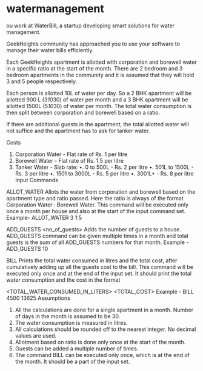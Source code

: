 # watermanagement

ou work at WaterBill, a startup developing smart solutions for water management.

GeekHeights community has approached you to use your software to manage their water bills efficiently.

Each GeekHeights apartment is allotted with corporation and borewell water in a specific ratio at the start of the month. There are 2 bedroom and 3 bedroom apartments in the community and it is assumed that they will hold 3 and 5 people respectively.

Each person is allotted 10L of water per day. So a 2 BHK apartment will be allotted 900 L (3*10*30) of water per month and a 3 BHK apartment will be allotted 1500L (5*10*30) of water per month. The total water consumption is then split between corporation and borewell based on a ratio.

If there are additional guests in the apartment, the total allotted water will not suffice and the apartment has to ask for tanker water.

Costs

1. Corporation Water - Flat rate of Rs. 1 per litre
2. Borewell Water - Flat rate of Rs. 1.5 per litre
3. Tanker Water - Slab rate:
•. 0 to 500L - Rs. 2 per litre
•. 501L to 1500L - Rs. 3 per litre
•. 1501 to 3000L - Rs. 5 per litre
•. 3001L+ - Rs. 8 per litre
Input Commands

ALLOT_WATER <apartment-type> <ratio>
Allots the water from corporation and borewell based on the apartment type and ratio passed. Here the ratio is always of the format Corporation Water : Borewell Water. This command will be executed only once a month per house and also at the start of the input command set.
Example- ALLOT_WATER 3 1:5

ADD_GUESTS <no_of_guests>
Adds the number of guests to a house. ADD_GUESTS command can be given multiple times in a month and total guests is the sum of all ADD_GUESTS numbers for that month.
Example - ADD_GUESTS 10

BILL
Prints the total water consumed in litres and the total cost, after cumulatively adding up all the guests cost to the bill. This command will be executed only once and at the end of the input set.
It should print the total water consumption and the cost in the format

<TOTAL_WATER_CONSUMED_IN_LITERS> <TOTAL_COST>
Example - BILL
4500 13625
Assumptions
1. All the calculations are done for a single apartment in a month. Number of days in the month is assumed to be 30.
2. The water consumption is measured in litres.
3. All calculations should be rounded off to the nearest integer. No decimal values are used.
4. Allotment based on ratio is done only once at the start of the month.
5. Guests can be added a multiple number of times.
6. The command BILL can be executed only once, which is at the end of the month. It should be a part of the input set.
